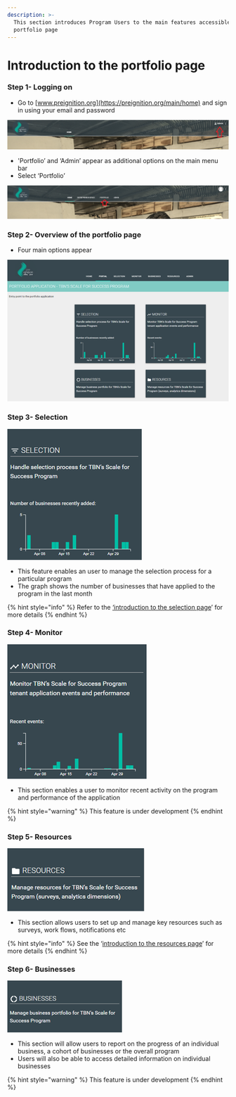 ```yaml
---
description: >-
  This section introduces Program Users to the main features accessible on the
  portfolio page
---
```


# Introduction to the portfolio page

### Step 1- Logging on

* Go to [www.preignition.org](https://preignition.org/main/home) and sign in using your email and password

![Arrow shows where to sign in](../../.gitbook/assets/image%20%288%29.png)

* 'Portfolio’ and ‘Admin’ appear as additional options on the main menu bar
* Select ‘Portfolio’

![](../../.gitbook/assets/image.png)

### Step 2- Overview of the portfolio page

* Four main options appear 

![](../../.gitbook/assets/image%20%2818%29.png)

### Step 3- Selection

![Entry point for managing the selection process](../../.gitbook/assets/image%20%2828%29.png)

* This feature enables an user to manage the selection process for a particular program
* The graph shows the number of businesses that have applied to the program in the last month

{% hint style="info" %}
Refer to the [‘introduction to the selection page](https://docs.preignition.org/~/edit/primary/program-users/introduction-to-the-selection-page)’ for more details
{% endhint %}

### Step 4- Monitor

![Entry point for monitoring activity on the program](../../.gitbook/assets/image%20%2838%29.png)

* This section enables a user to monitor recent activity on the program and performance of the application

{% hint style="warning" %}
This feature is under development
{% endhint %}

### Step 5- Resources

![Entry point for managing program resources](../../.gitbook/assets/image%20%2825%29.png)

* This section allows users to set up and manage key resources such as surveys, work flows, notifications etc

{% hint style="info" %}
See the ‘[introduction to the resources page](https://docs.preignition.org/~/edit/primary/program-users/introduction-to-resources-page)’ for more details
{% endhint %}

### Step 6- Businesses

![Entry point for reporting](../../.gitbook/assets/image%20%2839%29.png)

* This section will allow users to report on the progress of an individual business, a cohort of businesses or the overall program
* Users will also be able to access detailed information on individual businesses

{% hint style="warning" %}
This feature is under development
{% endhint %}

